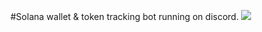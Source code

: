 #Solana wallet & token tracking bot running on discord.
<img src = "https://github.com/husreo/discord-bot-get-snipers/blob/main/img/Screenshot_1.png">
